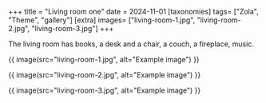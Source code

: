 +++
title = "Living room one"
date = 2024-11-01
[taxonomies]
tags= ["Zola", "Theme", "gallery"]
[extra]
images= ["living-room-1.jpg", "living-room-2.jpg", "living-room-3.jpg"]
+++

The living room has books, a desk and a chair, a couch, a fireplace, music.

{{ image(src="living-room-1.jpg", alt="Example image") }}

{{ image(src="living-room-2.jpg", alt="Example image") }}

{{ image(src="living-room-3.jpg", alt="Example image") }}
